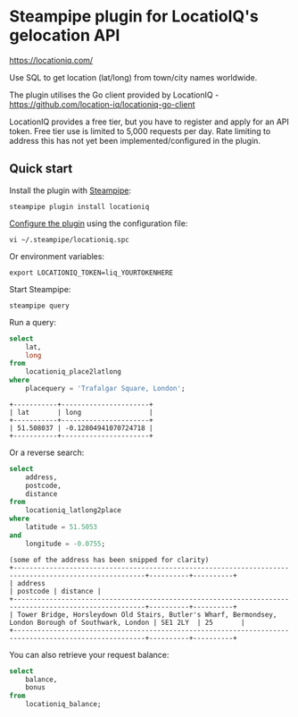 # Steampipe plugin for LocatioIQ's gelocation API

https://locationiq.com/

Use SQL to get location (lat/long) from town/city names worldwide.

The plugin utilises the Go client provided by LocationIQ - https://github.com/location-iq/locationiq-go-client

LocationIQ provides a free tier, but you have to register and apply for an API token. Free tier use is limited to 5,000 requests per day. Rate limiting to address this has not yet been implemented/configured in the plugin.

## Quick start

Install the plugin with [Steampipe](https://steampipe.io/downloads):

```shell
steampipe plugin install locationiq
```

[Configure the plugin](https://hub.steampipe.io/plugins/path/to/locationiq#configuration) using the configuration file:

```shell
vi ~/.steampipe/locationiq.spc
```

Or environment variables:

```shell
export LOCATIONIQ_TOKEN=liq_YOURTOKENHERE
```

Start Steampipe:

```shell
steampipe query
```

Run a query:

```sql
select
    lat,
    long
from
    locationiq_place2latlong
where
    placequery = 'Trafalgar Square, London';
```

```
+-----------+----------------------+
| lat       | long                 |
+-----------+----------------------+
| 51.508037 | -0.12804941070724718 |
+-----------+----------------------+
```

Or a reverse search:

```sql
select
    address,
    postcode,
    distance
from
    locationiq_latlong2place
where
    latitude = 51.5053
and
    longitude = -0.0755;
```

```
(some of the address has been snipped for clarity)
+-------------------------------------------------------------------------------------------------------+----------+----------+
| address                                                                                               | postcode | distance |
+-------------------------------------------------------------------------------------------------------+----------+----------+
| Tower Bridge, Horsleydown Old Stairs, Butler's Wharf, Bermondsey, London Borough of Southwark, London | SE1 2LY  | 25       |
+-------------------------------------------------------------------------------------------------------+----------+----------+

```

You can also retrieve your request balance:

```sql
select
    balance,
    bonus
from
    locationiq_balance;
```

